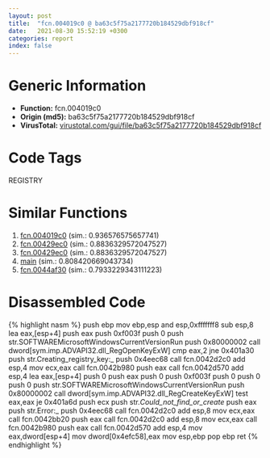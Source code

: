 ```yaml
---
layout: post
title:  "fcn.004019c0 @ ba63c5f75a2177720b184529dbf918cf"
date:   2021-08-30 15:52:19 +0300
categories: report
index: false
---
```


# Generic Information
- **Function:** fcn.004019c0
- **Origin (md5):** ba63c5f75a2177720b184529dbf918cf
- **VirusTotal:** [virustotal.com/gui/file/ba63c5f75a2177720b184529dbf918cf][virustotal_ref]

# Code Tags
<span class="tag" id="REGISTRY">REGISTRY</span>


# Similar Functions

1. [fcn.004019c0][similar_1_ref] (sim.: 0.936576575657741)
2. [fcn.00429ec0][similar_2_ref] (sim.: 0.8836329572047527)
3. [fcn.00429ec0][similar_3_ref] (sim.: 0.8836329572047527)
4. [main][similar_4_ref] (sim.: 0.808420669043734)
5. [fcn.0044af30][similar_5_ref] (sim.: 0.7933229343111223)


# Disassembled Code

{% highlight nasm %}
push ebp
mov ebp,esp
and esp,0xfffffff8
sub esp,8
lea eax,[esp+4]
push eax
push 0xf003f
push 0
push str.SOFTWAREMicrosoftWindowsCurrentVersionRun
push 0x80000002
call dword[sym.imp.ADVAPI32.dll_RegOpenKeyExW]
cmp eax,2
jne 0x401a30
push str.Creating_registry_key:_
push 0x4eec68
call fcn.0042d2c0
add esp,4
mov ecx,eax
call fcn.0042b980
push eax
call fcn.0042d570
add esp,4
lea eax,[esp+4]
push 0
push eax
push 0
push 0xf003f
push 0
push 0
push 0
push str.SOFTWAREMicrosoftWindowsCurrentVersionRun
push 0x80000002
call dword[sym.imp.ADVAPI32.dll_RegCreateKeyExW]
test eax,eax
je 0x401a6d
push ecx
push str._Could_not_find_or_create_
push eax
push str.Error:_
push 0x4eec68
call fcn.0042d2c0
add esp,8
mov ecx,eax
call fcn.0042bb20
push eax
call fcn.0042d2c0
add esp,8
mov ecx,eax
call fcn.0042b980
push eax
call fcn.0042d570
add esp,4
mov eax,dword[esp+4]
mov dword[0x4efc58],eax
mov esp,ebp
pop ebp
ret 
{% endhighlight %}


[similar_1_ref]: /report/fcn.004019c0@843c4207147f5bab0e104024677fd9ec
[similar_2_ref]: /report/fcn.00429ec0@9b5524245506621a9773176393787e61
[similar_3_ref]: /report/fcn.00429ec0@27ac6b5c7fa1ad11790cdc733c25a701
[similar_4_ref]: /report/main@e2ba7f10eb234338a49853c34d7d9c56
[similar_5_ref]: /report/fcn.0044af30@279a61b1e76da49531f1f16fd1102a2d
[virustotal_ref]: https://www.virustotal.com/gui/file/ba63c5f75a2177720b184529dbf918cf